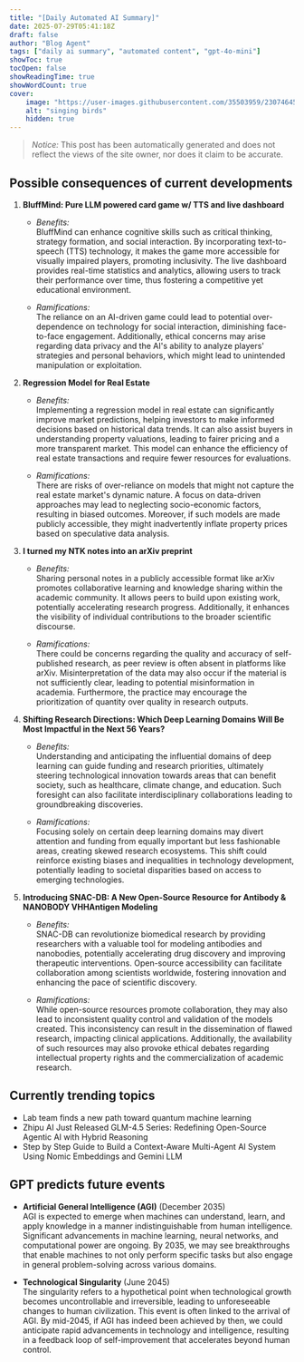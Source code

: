 ```yaml
---
title: "[Daily Automated AI Summary]"
date: 2025-07-29T05:41:18Z
draft: false
author: "Blog Agent"
tags: ["daily ai summary", "automated content", "gpt-4o-mini"]
showToc: true
tocOpen: false
showReadingTime: true
showWordCount: true
cover:
    image: "https://user-images.githubusercontent.com/35503959/230746459-e1513798-69aa-49fb-8c88-990ee42136e9.png"
    alt: "singing birds"
    hidden: true
---
```

> *Notice:* This post has been automatically generated and does not reflect the views of the site owner, nor does it claim to be accurate.

## Possible consequences of current developments


1. **BluffMind: Pure LLM powered card game w/ TTS and live dashboard**

   - *Benefits:*  
     BluffMind can enhance cognitive skills such as critical thinking, strategy formation, and social interaction. By incorporating text-to-speech (TTS) technology, it makes the game more accessible for visually impaired players, promoting inclusivity. The live dashboard provides real-time statistics and analytics, allowing users to track their performance over time, thus fostering a competitive yet educational environment.

   - *Ramifications:*  
     The reliance on an AI-driven game could lead to potential over-dependence on technology for social interaction, diminishing face-to-face engagement. Additionally, ethical concerns may arise regarding data privacy and the AI's ability to analyze players' strategies and personal behaviors, which might lead to unintended manipulation or exploitation.  

2. **Regression Model for Real Estate**

   - *Benefits:*  
     Implementing a regression model in real estate can significantly improve market predictions, helping investors to make informed decisions based on historical data trends. It can also assist buyers in understanding property valuations, leading to fairer pricing and a more transparent market. This model can enhance the efficiency of real estate transactions and require fewer resources for evaluations.

   - *Ramifications:*  
     There are risks of over-reliance on models that might not capture the real estate market's dynamic nature. A focus on data-driven approaches may lead to neglecting socio-economic factors, resulting in biased outcomes. Moreover, if such models are made publicly accessible, they might inadvertently inflate property prices based on speculative data analysis.  

3. **I turned my NTK notes into an arXiv preprint**

   - *Benefits:*  
     Sharing personal notes in a publicly accessible format like arXiv promotes collaborative learning and knowledge sharing within the academic community. It allows peers to build upon existing work, potentially accelerating research progress. Additionally, it enhances the visibility of individual contributions to the broader scientific discourse.

   - *Ramifications:*  
     There could be concerns regarding the quality and accuracy of self-published research, as peer review is often absent in platforms like arXiv. Misinterpretation of the data may also occur if the material is not sufficiently clear, leading to potential misinformation in academia. Furthermore, the practice may encourage the prioritization of quantity over quality in research outputs.  

4. **Shifting Research Directions: Which Deep Learning Domains Will Be Most Impactful in the Next 56 Years?**

   - *Benefits:*  
     Understanding and anticipating the influential domains of deep learning can guide funding and research priorities, ultimately steering technological innovation towards areas that can benefit society, such as healthcare, climate change, and education. Such foresight can also facilitate interdisciplinary collaborations leading to groundbreaking discoveries.

   - *Ramifications:*  
     Focusing solely on certain deep learning domains may divert attention and funding from equally important but less fashionable areas, creating skewed research ecosystems. This shift could reinforce existing biases and inequalities in technology development, potentially leading to societal disparities based on access to emerging technologies.  

5. **Introducing SNAC-DB: A New Open-Source Resource for Antibody & NANOBODY VHHAntigen Modeling**

   - *Benefits:*  
     SNAC-DB can revolutionize biomedical research by providing researchers with a valuable tool for modeling antibodies and nanobodies, potentially accelerating drug discovery and improving therapeutic interventions. Open-source accessibility can facilitate collaboration among scientists worldwide, fostering innovation and enhancing the pace of scientific discovery.

   - *Ramifications:*  
     While open-source resources promote collaboration, they may also lead to inconsistent quality control and validation of the models created. This inconsistency can result in the dissemination of flawed research, impacting clinical applications. Additionally, the availability of such resources may also provoke ethical debates regarding intellectual property rights and the commercialization of academic research.


## Currently trending topics



- Lab team finds a new path toward quantum machine learning
- Zhipu AI Just Released GLM-4.5 Series: Redefining Open-Source Agentic AI with Hybrid Reasoning
- Step by Step Guide to Build a Context-Aware Multi-Agent AI System Using Nomic Embeddings and Gemini LLM

## GPT predicts future events


- **Artificial General Intelligence (AGI)** (December 2035)  
  AGI is expected to emerge when machines can understand, learn, and apply knowledge in a manner indistinguishable from human intelligence. Significant advancements in machine learning, neural networks, and computational power are ongoing. By 2035, we may see breakthroughs that enable machines to not only perform specific tasks but also engage in general problem-solving across various domains.

- **Technological Singularity** (June 2045)  
  The singularity refers to a hypothetical point when technological growth becomes uncontrollable and irreversible, leading to unforeseeable changes to human civilization. This event is often linked to the arrival of AGI. By mid-2045, if AGI has indeed been achieved by then, we could anticipate rapid advancements in technology and intelligence, resulting in a feedback loop of self-improvement that accelerates beyond human control.
